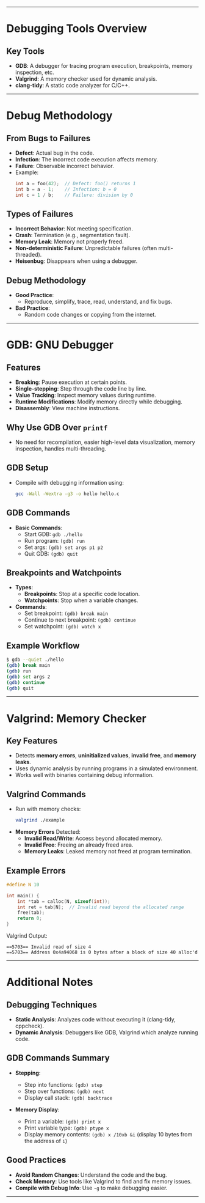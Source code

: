 
---

# Debugging Tools Overview

## Key Tools
- **GDB**: A debugger for tracing program execution, breakpoints, memory inspection, etc.
- **Valgrind**: A memory checker used for dynamic analysis.
- **clang-tidy**: A static code analyzer for C/C++.
  
---

# Debug Methodology

## From Bugs to Failures
- **Defect**: Actual bug in the code.
- **Infection**: The incorrect code execution affects memory.
- **Failure**: Observable incorrect behavior.
- Example:
  ```c
  int a = foo(42);  // Defect: foo() returns 1
  int b = a - 1;    // Infection: b = 0
  int c = 1 / b;    // Failure: division by 0
  ```

## Types of Failures
- **Incorrect Behavior**: Not meeting specification.
- **Crash**: Termination (e.g., segmentation fault).
- **Memory Leak**: Memory not properly freed.
- **Non-deterministic Failure**: Unpredictable failures (often multi-threaded).
- **Heisenbug**: Disappears when using a debugger.

## Debug Methodology
- **Good Practice**:
  - Reproduce, simplify, trace, read, understand, and fix bugs.
- **Bad Practice**:
  - Random code changes or copying from the internet.

---

# GDB: GNU Debugger

## Features
- **Breaking**: Pause execution at certain points.
- **Single-stepping**: Step through the code line by line.
- **Value Tracking**: Inspect memory values during runtime.
- **Runtime Modifications**: Modify memory directly while debugging.
- **Disassembly**: View machine instructions.

## Why Use GDB Over `printf`
- No need for recompilation, easier high-level data visualization, memory inspection, handles multi-threading.

## GDB Setup
- Compile with debugging information using:
  ```sh
  gcc -Wall -Wextra -g3 -o hello hello.c
  ```

## GDB Commands
- **Basic Commands**:
  - Start GDB: `gdb ./hello`
  - Run program: `(gdb) run`
  - Set args: `(gdb) set args p1 p2`
  - Quit GDB: `(gdb) quit`
  
## Breakpoints and Watchpoints
- **Types**:
  - **Breakpoints**: Stop at a specific code location.
  - **Watchpoints**: Stop when a variable changes.
- **Commands**:
  - Set breakpoint: `(gdb) break main`
  - Continue to next breakpoint: `(gdb) continue`
  - Set watchpoint: `(gdb) watch x`

## Example Workflow
```sh
$ gdb --quiet ./hello
(gdb) break main
(gdb) run
(gdb) set args 2
(gdb) continue
(gdb) quit
```

---

# Valgrind: Memory Checker

## Key Features
- Detects **memory errors**, **uninitialized values**, **invalid free**, and **memory leaks**.
- Uses dynamic analysis by running programs in a simulated environment.
- Works well with binaries containing debug information.

## Valgrind Commands
- Run with memory checks:
  ```sh
  valgrind ./example
  ```
- **Memory Errors** Detected:
  - **Invalid Read/Write**: Access beyond allocated memory.
  - **Invalid Free**: Freeing an already freed area.
  - **Memory Leaks**: Leaked memory not freed at program termination.

## Example Errors
```c
#define N 10

int main() {
    int *tab = calloc(N, sizeof(int));
    int ret = tab[N];  // Invalid read beyond the allocated range
    free(tab);
    return 0;
}
```
Valgrind Output:
```
==5703== Invalid read of size 4
==5703== Address 0x4a94068 is 0 bytes after a block of size 40 alloc'd
```

---

# Additional Notes

## Debugging Techniques
- **Static Analysis**: Analyzes code without executing it (clang-tidy, cppcheck).
- **Dynamic Analysis**: Debuggers like GDB, Valgrind which analyze running code.
  
## GDB Commands Summary
- **Stepping**:
  - Step into functions: `(gdb) step`
  - Step over functions: `(gdb) next`
  - Display call stack: `(gdb) backtrace`
  
- **Memory Display**:
  - Print a variable: `(gdb) print x`
  - Print variable type: `(gdb) ptype x`
  - Display memory contents: `(gdb) x /10xb &i` (display 10 bytes from the address of `i`)

## Good Practices
- **Avoid Random Changes**: Understand the code and the bug.
- **Check Memory**: Use tools like Valgrind to find and fix memory issues.
- **Compile with Debug Info**: Use `-g` to make debugging easier.

---

